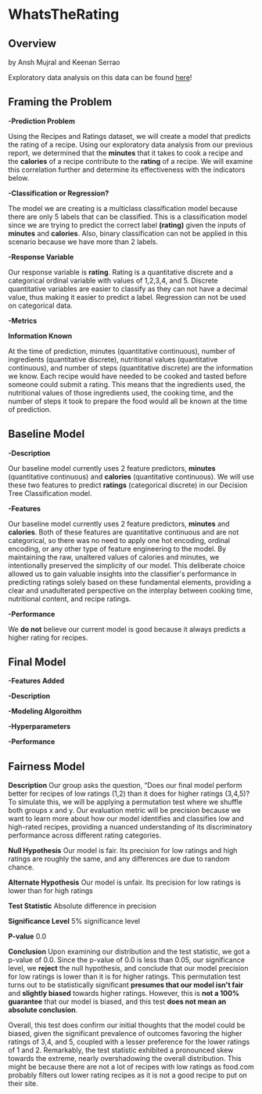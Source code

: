 # WhatsTheRating

## Overview

by Ansh Mujral and Keenan Serrao

Exploratory data analysis on this data can be found [here](https://keenans04.github.io/RecipesAndRatings/)!

## Framing the Problem

**-Prediction Problem** 

Using the Recipes and Ratings dataset, we will create a model that predicts the rating of a recipe. Using our exploratory data analysis from our previous report, we determined that the **minutes** that it takes to cook a recipe and the **calories** of a recipe contribute to the **rating** of a recipe. We will examine this correlation further and determine its effectiveness with the indicators below.

**-Classification or Regression?**

The model we are creating is a multiclass classification model because there are only 5 labels that can be classified. This is a classification model since we are trying to predict the correct label **(rating)** given the inputs of **minutes** and **calories**. Also, binary classification can not be applied in this scenario because we have more than 2 labels.

**-Response Variable**

Our response variable is **rating**. Rating is a quantitative discrete and a categorical ordinal variable with values of 1,2,3,4, and 5. Discrete quantitative variables are easier to classify as they can not have a decimal value, thus making it easier to predict a label. Regression can not be used on categorical data.

**-Metrics**

**Information Known**

At the time of prediction, minutes (quantitative continuous), number of ingredients (quantitative discrete), nutritional values (quantitative continuous), and number of steps (quantitative discrete) are the information we know. Each recipe would have needed to be cooked and tasted before someone could submit a rating. This means that the ingredients used, the nutritional values of those ingredients used, the cooking time, and the number of steps it took to prepare the food would all be known at the time of prediction. 

## Baseline Model

**-Description** 

Our baseline model currently uses 2 feature predictors, **minutes** (quantitative continuous) and **calories** (quantitative continuous). We will use these two features to predict **ratings** (categorical discrete) in our Decision Tree Classification model.  

**-Features**

Our baseline model currently uses 2 feature predictors, **minutes** and **calories**. Both of these features are quantitative continuous and are not categorical, so there was no need to apply one hot encoding, ordinal encoding, or any other type of feature engineering to the model. By maintaining the raw, unaltered values of calories and minutes, we intentionally preserved the simplicity of our model. This deliberate choice allowed us to gain valuable insights into the classifier's performance in predicting ratings solely based on these fundamental elements, providing a clear and unadulterated perspective on the interplay between cooking time, nutritional content, and recipe ratings.

**-Performance**

We **do not** believe our current model is good because it always predicts a higher rating for recipes. 


## Final Model

**-Features Added** 

**-Description**

**-Modeling Algoroithm**

**-Hyperparameters**

**-Performance**

## Fairness Model

**Description**
Our group asks the question, “Does our final model perform better for recipes of low ratings (1,2) than it does for higher ratings (3,4,5)? To simulate this, we will be applying a permutation test where we shuffle both groups x and y. Our evaluation metric will be precision because we want to learn more about how our model identifies and classifies low and high-rated recipes, providing a nuanced understanding of its discriminatory performance across different rating categories.

**Null Hypothesis** Our model is fair. Its precision for low ratings and high ratings are roughly the same, and any differences are due to random chance.

**Alternate Hypothesis** Our model is unfair. Its precision for low ratings is lower than for high ratings

**Test Statistic** Absolute difference in precision

**Significance Level** 5% significance level

**P-value** 0.0

**Conclusion** 
Upon examining our distribution and the test statistic, we got a p-value of 0.0. Since the p-value of 0.0 is less than 0.05, our significance level, we **reject** the null hypothesis, and conclude that our model precision for low ratings is lower than it is for higher ratings. This permutation test turns out to be statistically significant **presumes that our model isn't fair** and **slightly biased** towards higher ratings. However, this is **not a 100% guarantee** that our model is biased, and this test **does not mean an absolute conclusion**. 

Overall, this test does confirm our initial thoughts that the model could be biased, given the significant prevalence of outcomes favoring the higher ratings of 3,4, and 5, coupled with a lesser preference for the lower ratings of 1 and 2. Remarkably, the test statistic exhibited a pronounced skew towards the extreme, nearly overshadowing the overall distribution. This might be because there are not a lot of recipes with low ratings as food.com probably filters out lower rating recipes as it is not a good recipe to put on their site.

